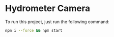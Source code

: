 # Hydrometer Camera

To run this project, just run the following command:

```bash
npm i --force && npm start
```
